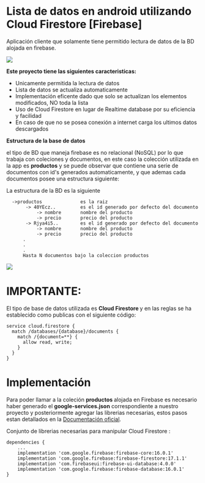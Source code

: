 # Lista de datos en android utilizando Cloud Firestore [Firebase]

Aplicación cliente que solamente tiene permitido lectura de datos de la BD alojada en firebase.

<img src="https://github.com/jonathancplusplus/ClienteFirebase/blob/master/capturas/app_cliente.png" >


<b>Este proyecto tiene las siguientes caracteristicas: </b>

* Unicamente permitida la lectura de datos
* Lista de datos se actualiza automaticamente
* Implementación eficente dado que solo se actualizan los elementos modificados, NO toda la lista 
* Uso de Cloud Firestore en lugar de Realtime database por su eficiencia y facilidad
* En caso de que no se posea conexión a internet carga los ultimos datos descargados

<b>Estructura de la base de datos</b>

el tipo de BD que maneja firebase es no relacional (NoSQL) por lo que trabaja con coleciones y documentos, en este caso la colección utilizada en la app es <b>productos</b> y se puede observar que contiene una serie de documentos con id's generados automaticamente, y que ademas cada documentos posee una estructura siguiente:


La estructura de la BD es la siguiente
     
      ->productos              es la raiz
           -> 40YEcz..         es el id generado por defecto del documento
               -> nombre       nombre del producto
               -> precio       precio del producto
           -> Rjya4i5..        es el id generado por defecto del documento
               -> nombre       nombre del producto
               -> precio       precio del producto
          .
          .
          .
          Hasta N documentos bajo la coleccion productos
          
          

<img src="https://github.com/jonathancplusplus/ClienteFirebase/blob/master/capturas/estructura_bd.png">

# IMPORTANTE:
El tipo de base de datos utilizada es <b> Cloud Firestore </b> y en las reglas se ha establecido como publicas con el siguiente código:

    service cloud.firestore {
      match /databases/{database}/documents {
        match /{document=**} {
          allow read, write;
        }
      }
    }


# Implementación

Para poder llamar a la coleción <b> productos </b>  alojada en Firebase es necesario haber generado el <b> google-services.json</b> correspondiente a nuestro proyecto y posteriormente agregar las librerias necesarias, estos pasos estan detallados en la [Documentación oficial](https://firebase.google.com/docs/android/setup?hl=es-419).

Conjunto de librerias necesarias para manipular Cloud Firestore :


    dependencies {
        ...
        implementation 'com.google.firebase:firebase-core:16.0.1'
        implementation 'com.google.firebase:firebase-firestore:17.1.1'
        implementation 'com.firebaseui:firebase-ui-database:4.0.0'
        implementation 'com.google.firebase:firebase-database:16.0.1'
    }

